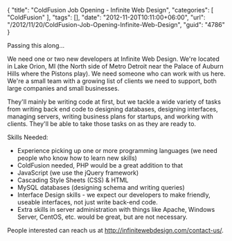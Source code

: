 {
	"title": "ColdFusion Job Opening - Infinite Web Design",
	"categories": [
		"ColdFusion"
	],
	"tags": [],
	"date": "2012-11-20T10:11:00+06:00",
	"url": "/2012/11/20/ColdFusion-Job-Opening-Infinite-Web-Design",
	"guid": "4786"
}

Passing this along...

We need one or two new developers at Infinite Web Design. We're located in Lake Orion, MI (the North side of Metro Detroit near the Palace of Auburn Hills where the Pistons play). We need someone who can work with us here. We're a small team with a growing list of clients we need to support, both large companies and small businesses.

They'll mainly be writing code at first, but we tackle a wide variety of tasks from writing back end code to designing databases, designing interfaces, managing servers, writing business plans for startups, and working with clients. They'll be able to take those tasks on as they are ready to.

Skills Needed:
<ul>
<li>Experience picking up one or more programming languages (we need people who know how to learn new skills)
<li>ColdFusion needed, PHP would be a great addition to that
<li>JavaScript (we use the jQuery framework)
<li>Cascading Style Sheets (CSS) & HTML
<li>MySQL databases (designing schema and writing queries)
<li>Interface Design skills - we expect our developers to make friendly, useable interfaces, not just write back-end code.
<li>Extra skills in server administration with things like Apache, Windows Server, CentOS, etc. would be great, but are not necessary.
</ul>

People interested can reach us at <a href="http://infinitewebdesign.com/contact-us/">http://infinitewebdesign.com/contact-us/</a>.